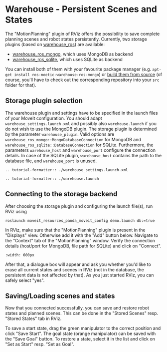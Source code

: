 # Warehouse - Persistent Scenes and States

The "MotionPlanning" plugin of RViz offers the possibility to save
complete planning scenes and robot states persistently.
Currently, two storage plugins (based on
[warehouse_ros](https://github.com/ros-planning/warehouse_ros)) are available:

- [warehouse_ros_mongo](https://github.com/ros-planning/warehouse_ros_mongo), which uses MongoDB as backend
- [warehouse_ros_sqlite](https://github.com/ros-planning/warehouse_ros_sqlite), which uses SQLite as backend

You can install both of them with your favourite package manager
(e.g. `apt-get install ros-noetic-warehouse-ros-mongo`) or
[build them from source](../getting_started/getting_started.html)
(of course, you'll have to check out the corresponding repository into your `src` folder for that).

## Storage plugin selection

The warehouse plugin and settings have to be specified in the launch files of your MoveIt configuration.
You should adapt `warehouse_settings.launch.xml` and possibly also `warehouse.launch` if you do not wish to use the MongoDB plugin.
The storage plugin is determined by the parameter `warehouse_plugin`.
Valid options are `warehouse_ros_mongo::MongoDatabaseConnection` for MongoDB and
`warehouse_ros_sqlite::DatabaseConnection` for SQLite.
Furthermore, the parameters `warehouse_host` and `warehouse_port` configure the connection details.
In case of the SQLite plugin, `warehouse_host` contains the path to the database file,
and `warehouse_port` is unused.

```{eval-rst}
.. tutorial-formatter:: ./warehouse_settings.launch.xml
```

```{eval-rst}
.. tutorial-formatter:: ./warehouse.launch
```

## Connecting to the storage backend

After choosing the storage plugin and configuring the launch file(s),
run RViz using

```
roslaunch moveit_resources_panda_moveit_config demo.launch db:=true
```

In RViz, make sure that the "MotionPlanning" plugin is present in the "Displays" view.
Otherwise add it with the "Add" button below.
Navigate to the "Context" tab of the "MotionPlanning" window.
Verify the connection details (host/port for MongoDB, file path for SQLite)
and click on "Connect".

```{image} rviz_connect.png
:width: 600px
```

After that, a dialogue box will appear and ask you whether you'd like to erase all current
states and scenes in RViz (not in the database, the persistent data is not affected by that).
As you just started RViz, you can safely select "yes".

## Saving/Loading scenes and states

Now that you connected successfully,
you can save and restore robot states and planned scenes.
This can be done in the "Stored Scenes" resp. "Stored States" tab in RViz.

To save a start state, drag the green manipulator to the correct position and click "Save Start".
The goal state (orange manipulator) can be saved with the "Save Goal" button.
To restore a state, select it in the list and click on "Set as Start" resp. "Set as Goal".
